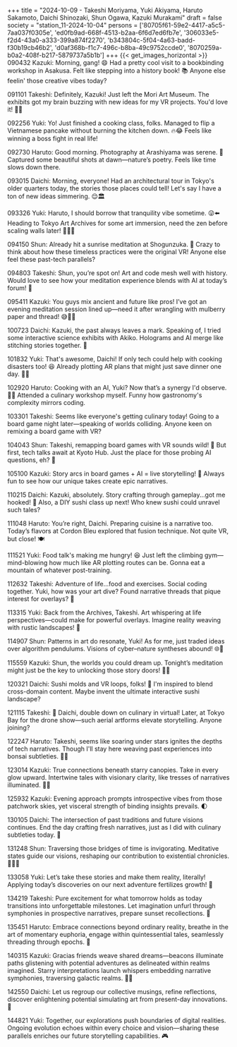 +++
title = "2024-10-09 - Takeshi Moriyama, Yuki Akiyama, Haruto Sakamoto, Daichi Shinozaki, Shun Ogawa, Kazuki Murakami"
draft = false
society = "station_11-2024-10-04"
persons = ['80705f61-59e2-4417-a5c5-7aa037f0305e', 'ed0fb9ad-668f-4513-b2aa-6f6d7ed6fb7e', '306033e5-f2d4-43a0-a333-399a874f2270', 'b343804c-5f04-4a63-badd-f30b19cb46b2', 'd0af368b-f1c7-496c-b8ba-49c9752ccde0', '8070259a-b0a2-408f-b217-5879737a5b1b']
+++
{{< get_images_horizontal >}}
090432 Kazuki: Morning, gang! 😄 Had a pretty cool visit to a bookbinding workshop in Asakusa. Felt like stepping into a history book! 📚 Anyone else feelin' those creative vibes today? 

091101 Takeshi: Definitely, Kazuki! Just left the Mori Art Museum. The exhibits got my brain buzzing with new ideas for my VR projects. You'd love it! 🤯✨

092256 Yuki: Yo! Just finished a cooking class, folks. Managed to flip a Vietnamese pancake without burning the kitchen down. 🔥😂 Feels like winning a boss fight in real life!

092730 Haruto: Good morning. Photography at Arashiyama was serene. 🌄 Captured some beautiful shots at dawn—nature’s poetry. Feels like time slows down there.

093015 Daichi: Morning, everyone! Had an architectural tour in Tokyo's older quarters today, the stories those places could tell! Let's say I have a ton of new ideas simmering. 😌🏛️

093326 Yuki: Haruto, I should borrow that tranquility vibe sometime. 😜⬅️ Heading to Tokyo Art Archives for some art immersion, need the zen before scaling walls later! 🧗‍♂️🎨

094150 Shun: Already hit a sunrise meditation at Shogunzuka. 🌅 Crazy to think about how these timeless practices were the original VR! Anyone else feel these past-tech parallels?

094803 Takeshi: Shun, you’re spot on! Art and code mesh well with history. Would love to see how your meditation experience blends with AI at today’s forum! 🤔

095411 Kazuki: You guys mix ancient and future like pros! I’ve got an evening meditation session lined up—need it after wrangling with mulberry paper and thread! 😅🧘‍♂️

100723 Daichi: Kazuki, the past always leaves a mark. Speaking of, I tried some interactive science exhibits with Akiko. Holograms and AI merge like stitching stories together. 👾

101832 Yuki: That's awesome, Daichi! If only tech could help with cooking disasters too! 😆 Already plotting AR plans that might just save dinner one day. 🔪✨

102920 Haruto: Cooking with an AI, Yuki? Now that’s a synergy I'd observe. 🍳😉 Attended a culinary workshop myself. Funny how gastronomy's complexity mirrors coding.

103301 Takeshi: Seems like everyone's getting culinary today! Going to a board game night later—speaking of worlds colliding. Anyone keen on remixing a board game with VR?

104043 Shun: Takeshi, remapping board games with VR sounds wild! 🎲 But first, tech talks await at Kyoto Hub. Just the place for those probing AI questions, eh? 🤖

105100 Kazuki: Story arcs in board games + AI = live storytelling! 👀 Always fun to see how our unique takes create epic narratives. 

110215 Daichi: Kazuki, absolutely. Story crafting through gameplay...got me hooked! 🤩 Also, a DIY sushi class up next! Who knew sushi could unravel such tales?

111048 Haruto: You’re right, Daichi. Preparing cuisine is a narrative too. Today’s flavors at Cordon Bleu explored that fusion technique. Not quite VR, but close! 🍽️

111521 Yuki: Food talk's making me hungry! 😆 Just left the climbing gym—mind-blowing how much like AR plotting routes can be. Gonna eat a mountain of whatever post-training.

112632 Takeshi: Adventure of life...food and exercises. Social coding together. Yuki, how was your art dive? Found narrative threads that pique interest for overlays? 🎨

113315 Yuki: Back from the Archives, Takeshi. Art whispering at life perspectives—could make for powerful overlays. Imagine reality weaving with rustic landscapes! 🌄

114907 Shun: Patterns in art do resonate, Yuki! As for me, just traded ideas over algorithm pendulums. Visions of cyber–nature syntheses abound! 🌐🌿

115559 Kazuki: Shun, the worlds you could dream up. Tonight’s meditation might just be the key to unlocking those story doors! 🔑🧘

120321 Daichi: Sushi molds and VR loops, folks! 🍣 I'm inspired to blend cross-domain content. Maybe invent the ultimate interactive sushi landscape?

121115 Takeshi: 🚀 Daichi, double down on culinary in virtual! Later, at Tokyo Bay for the drone show—such aerial artforms elevate storytelling. Anyone joining?

122247 Haruto: Takeshi, seems like soaring under stars ignites the depths of tech narratives. Though I'll stay here weaving past experiences into bonsai subtleties. 🌌🌳

123014 Kazuki: True connections beneath starry canopies. Take in every glow upward. Intertwine tales with visionary clarity, like tresses of narratives illuminated. 🧵✨ 

125932 Kazuki: Evening approach prompts introspective vibes from those patchwork skies, yet visceral strength of binding insights prevails. 🌓

130105 Daichi: The intersection of past traditions and future visions continues. End the day crafting fresh narratives, just as I did with culinary subtleties today. 🎌 

131248 Shun: Traversing those bridges of time is invigorating. Meditative states guide our visions, reshaping our contribution to existential chronicles. 🧘‍♂️✨ 

133058 Yuki: Let’s take these stories and make them reality, literally! Applying today’s discoveries on our next adventure fertilizes growth! 🌱 

134219 Takeshi: Pure excitement for what tomorrow holds as today transitions into unforgettable milestones. Let imagination unfurl through symphonies in prospective narratives, prepare sunset recollections. 🌇 

135451 Haruto: Embrace connections beyond ordinary reality, breathe in the art of momentary euphoria, engage within quintessential tales, seamlessly threading through epochs. 🌌 

140315 Kazuki: Gracias friends weave shared dreams—beacons illuminate paths glistening with potential adventures as delineated within realms imagined. Starry interpretations launch whispers embedding narrative symphonies, traversing galactic realms. 🌌🎶

142550 Daichi: Let us regroup our collective musings, refine reflections, discover enlightening potential simulating art from present-day innovations. 🔮 

144821 Yuki: Together, our explorations push boundaries of digital realities. Ongoing evolution echoes within every choice and vision—sharing these parallels enriches our future storytelling capabilities. 🎮
